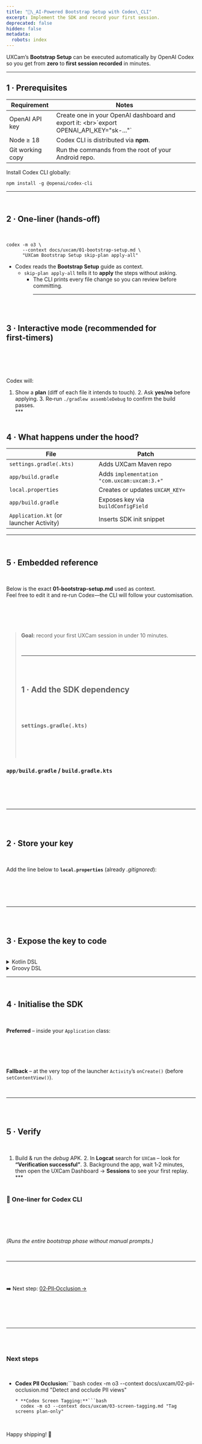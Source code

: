 ```yaml
---
title: "🤖\_AI‑Powered Bootstrap Setup with Codex\_CLI"
excerpt: Implement the SDK and record your first session.
deprecated: false
hidden: false
metadata:
  robots: index
---
```

UXCam’s **Bootstrap Setup** can be executed automatically by OpenAI Codex so you get from **zero** to **first session recorded** in minutes.

***

## 1 · Prerequisites

| Requirement      | Notes                                                                                        |
| ---------------- | -------------------------------------------------------------------------------------------- |
| OpenAI API key   | Create one in your OpenAI dashboard and export it: \<br>\`export OPENAI\_API\_KEY="sk-..."\` |
| Node ≥ 18        | Codex CLI is distributed via **npm**.                                                        |
| Git working copy | Run the commands from the root of your Android repo.                                         |

Install Codex CLI globally:

```shell bash
npm install -g @openai/codex-cli
```

***

<br />

## 2 · One‑liner (hands‑off)

<br />

```Text bash
codex -m o3 \
      --context docs/uxcam/01-bootstrap-setup.md \
      "UXCam Bootstrap Setup skip-plan apply-all"
```

* Codex reads the **Bootstrap Setup** guide as context.
  * `skip-plan apply-all` tells it to **apply** the steps without asking.
    * The CLI prints every file change so you can review before committing.
      <br />
      ***
      <br />
      <br />

## 3 · Interactive mode (recommended for first‑timers)

<br />

```
```

<br />

Codex will:

1. Show a **plan** (diff of each file it intends to touch).
   2. Ask **yes/no** before applying.
      3. Re‑run `./gradlew assembleDebug` to confirm the build passes.
         <br />
         ***
         <br />
         <br />

## 4 · What happens under the hood?

| File                                    | Patch                                       |
| --------------------------------------- | ------------------------------------------- |
| `settings.gradle(.kts)`                 | Adds UXCam Maven repo                       |
| `app/build.gradle`                      | Adds `implementation "com.uxcam:uxcam:3.+"` |
| `local.properties`                      | Creates or updates `UXCAM_KEY=`             |
| `app/build.gradle`                      | Exposes key via `buildConfigField`          |
| `Application.kt` (or launcher Activity) | Inserts SDK init snippet                    |

***

<br />

## 5 · Embedded reference

<br />

Below is the exact **01-bootstrap-setup.md** used as context.\
Feel free to edit it and re‑run Codex—the CLI will follow your customisation.

<br />

```
```

<br />

> **Goal:** record your first UXCam session in under 10 minutes.
>
> <br />
>
> ***
>
> <br />
>
> <br />
>
> ## 1 · Add the SDK dependency
>
> <br />
>
> <br />
>
> ### `settings.gradle(.kts)`
>
> <br />
>
> ```
> ```
>
> <br />

### `app/build.gradle` / `build.gradle.kts`

<br />

```
```

<br />

***

<br />

<br />

## 2 · Store your key

<br />

Add the line below to **`local.properties`** (already *.gitignored*):

<br />

```
```

<br />

***

<br />

<br />

## 3 · Expose the key to code

<br />

<details>
  <summary>Kotlin DSL</summary>

  ```kotlin
  val uxcamKey: String = project.findProperty("UXCAM_KEY") as? String ?: ""
  android {
      defaultConfig {
          buildConfigField("String", "UXCAM_KEY", ""$uxcamKey"")
      }
  }
  ```
</details>

<details>
  <summary>Groovy DSL</summary>

  ```groovy
  def uxcamKey = project.findProperty("UXCAM_KEY") ?: ""
  android {
      defaultConfig {
          buildConfigField "String", "UXCAM_KEY", ""${uxcamKey}""
      }
  }
  ```
</details>

***

<br />

## 4 · Initialise the SDK

<br />

**Preferred** – inside your `Application` class:

<br />

```
```

<br />

**Fallback** – at the very top of the launcher `Activity`’s `onCreate()` (before `setContentView()`).

<br />

***

<br />

<br />

## 5 · Verify

<br />

1. Build & run the *debug* APK.
   2. In **Logcat** search for `UXCam` – look for **“Verification successful”**.
      3. Background the app, wait 1‑2 minutes, then open the UXCam Dashboard → **Sessions** to see your first replay.
         <br />
         ***
         <br />
         <br />

### 🤖 One‑liner for Codex CLI

<br />

```
```

<br />

*(Runs the entire bootstrap phase without manual prompts.)*

<br />

***

<br />

<br />

➡️ Next step: [02‑PII‑Occlusion →](02-pii-occlusion.md)

<br />

```
```

<br />

***

<br />

<br />

### Next steps

<br />

* **Codex PII Occlusion:**```bash
  codex -m o3 --context docs/uxcam/02-pii-occlusion.md "Detect and occlude PII views"
  ```
  * **Codex Screen Tagging:**```bash
    codex -m o3 --context docs/uxcam/03-screen-tagging.md "Tag screens plan-only"
    ```

<br />

Happy shipping! 🚀